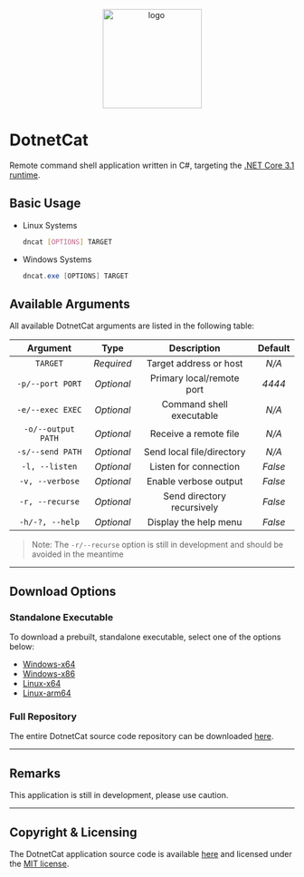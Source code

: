 <p align="center">
<img src="DotnetCat/Resources/Icon.ico" width=175 alt="logo">
    </p>

# DotnetCat

Remote command shell application written in C#,
targeting the [.NET Core 3.1 runtime](https://dotnet.microsoft.com/download/dotnet-core/current/runtime).

## Basic Usage

* Linux Systems

    ```bash
    dncat [OPTIONS] TARGET
    ```

* Windows Systems

    ```powershell
    dncat.exe [OPTIONS] TARGET
    ```

## Available Arguments

All available DotnetCat arguments are listed in the following table:

| Argument           | Type       | Description                | Default |
|:------------------:|:----------:|:--------------------------:|:-------:|
| `TARGET`           | *Required* | Target address or host     | *N/A*   |
| `-p/--port PORT`   | *Optional* | Primary local/remote port  | *4444*  |
| `-e/--exec EXEC`   | *Optional* | Command shell executable   | *N/A*   |
| `-o/--output PATH` | *Optional* | Receive a remote file      | *N/A*   |
| `-s/--send PATH`   | *Optional* | Send local file/directory  | *N/A*   |
| `-l, --listen`     | *Optional* | Listen for connection      | *False* |
| `-v, --verbose`    | *Optional* | Enable verbose output      | *False* |
| `-r, --recurse`    | *Optional* | Send directory recursively | *False* |
| `-h/-?, --help`    | *Optional* | Display the help menu      | *False* |

> Note: The `-r/--recurse` option is still in development and should be avoided
  in the meantime

***

## Download Options

### Standalone Executable

To download a prebuilt, standalone executable, select one of the options below:

* [Windows-x64](https://github.com/vandavey/DotnetCat/raw/master/DotnetCat/bin/Zips/DotnetCat_Win-x64.zip)
* [Windows-x86](https://github.com/vandavey/DotnetCat/raw/master/DotnetCat/bin/Zips/DotnetCat_Win-x86.zip)
* [Linux-x64](https://github.com/vandavey/DotnetCat/raw/master/DotnetCat/bin/Zips/DotnetCat_Linux-x64.zip)
* [Linux-arm64](https://github.com/vandavey/DotnetCat/raw/master/DotnetCat/bin/Zips/DotnetCat_Linux-arm64.zip)

### Full Repository

The entire DotnetCat source code repository can be downloaded [here](https://github.com/vandavey/DotnetCat/archive/master.zip).

***

## Remarks

This application is still in development, please use caution.

***

## Copyright & Licensing

The DotnetCat application source code is available [here](https://github.com/vandavey/DotnetCat)
and licensed under the [MIT license](LICENSE.md).
